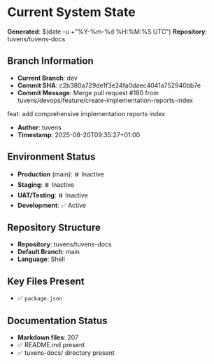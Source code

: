 # Current System State
**Generated**: $(date -u +"%Y-%m-%d %H:%M:%S UTC")
**Repository**: tuvens/tuvens-docs

## Branch Information
- **Current Branch**: dev
- **Commit SHA**: c2b380a729de1f3e24fa0daec4041a752940bb7e
- **Commit Message**: Merge pull request #180 from tuvens/devops/feature/create-implementation-reports-index

feat: add comprehensive implementation reports index
- **Author**: tuvens
- **Timestamp**: 2025-08-20T09:35:27+01:00

## Environment Status
- **Production** (main): ⏸️ Inactive
- **Staging**: ⏸️ Inactive
- **UAT/Testing**: ⏸️ Inactive
- **Development**: ✅ Active

## Repository Structure
- **Repository**: tuvens/tuvens-docs
- **Default Branch**: main
- **Language**: Shell

## Key Files Present
- ✅ `package.json`

## Documentation Status
- **Markdown files**: 207
- ✅ README.md present
- ✅ tuvens-docs/ directory present

